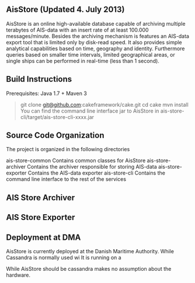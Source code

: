 AisStore (Updated 4. July 2013)
-------------------------------------------------------------------------------
AisStore is an online high-available database capable of archiving multiple terabytes of AIS-data with an insert rate of at least 100.000 messages/minute. 
Besides the archiving mechanism is features an AIS-data export tool that is limited only by disk-read speed. 
It also provides simple analytical capabilities based on
time, geography and identity. Furthermore queries based on smaller time intervals,
limited geographical areas, or single ships can be performed in real-time (less than 1 second).


Build Instructions
-------------------------------------------------------------------------------
Prerequisites: Java 1.7 + Maven 3
> git clone git@github.com:cakeframework/cake.git
> cd cake
> mvn install
You can find the command line interface jar to AisStore in ais-store-cli/target/ais-store-cli-xxxx.jar

Source Code Organization
-------------------------------------------------------------------------------
The project is organized in the following directories

ais-store-common     Contains common classes for AisStore
ais-store-archiver   Contains the archiver responsible for storing AIS-data
ais-store-exporter   Contains the AIS-data exporter
ais-store-cli        Contains the command line interface to the rest of the services

AIS Store Archiver
-------------------------------------------------------------------------------


AIS Store Exporter
-------------------------------------------------------------------------------




Deployment at DMA
-------------------------------------------------------------------------------
AisStore is currently deployed at the Danish Maritime Authority.
While Cassandra is normally used wi
It is running on a  

While AisStore should be cassandra makes no assumption about the hardware.
